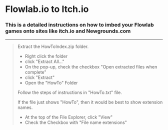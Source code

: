 # Flowlab.io to Itch.io
### This is a detailed instructions on how to imbed your Flowlab games onto sites like itch.io and Newgrounds.com

---

> Extract the HowToIndex.zip folder.
> - Right click the folder
> - click "Extract All..."
> - On the pop-up, check the checkbox "Open extracted files when complete"
> - click "Extract"
> - Open the "HowTo" Folder
>
>Follow the steps of instructions in "HowTo.txt" file.
>
>If the file just shows "HowTo", then it would be best to show extension names.
> - At the top of the File Explorer, click "View"
> - Check the Checkbox with "File name extensions"
